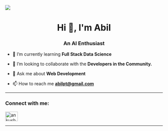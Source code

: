 <!--
**AbilP20/AbilP20** is a ✨ _special_ ✨ repository because its `README.md` (this file) appears on your GitHub profile.

Here are some ideas to get you started:

- 🔭 I’m currently working on ...
- 🌱 I’m currently learning ...
- 👯 I’m looking to collaborate on ...
- 🤔 I’m looking for help with ...
- 💬 Ask me about ...
- 📫 How to reach me: ...
- 😄 Pronouns: ...
- ⚡ Fun fact: ...
-->
![](https://raw.githubusercontent.com/halfrost/halfrost/master/icons/header_.png)

<h1 align="center">Hi 👋, I'm Abil</h1>
<h3 align="center">An AI Enthusiast</h3>



- 🌱 I’m currently learning **Full Stack Data Science**

- 👯 I’m looking to collaborate with the **Developers in the Community.**

- 💬 Ask me about **Web Development**

- 📫 How to reach me **abilpt@gmail.com**

<hr>

<h3 align="left">Connect with me:</h3>
<p align="left">
<a href="https://linkedin.com/in/ankush-kumar-singh24" target="blank"><img align="center" src="https://raw.githubusercontent.com/rahuldkjain/github-profile-readme-generator/master/src/images/icons/Social/linked-in-alt.svg" alt="ankush-kumar-singh24" height="30" width="40" /></a>
</p>

<hr>
